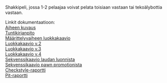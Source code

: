 Shakkipeli, jossa 1-2 pelaajaa voivat pelata toisiaan vastaan tai tekoälybottia vastaan.

Linkit dokumentaatioon:   
[Aiheen kuvaus](documentation/aihemaarittely.md)   
[Tuntikirjanpito](documentation/tuntikirjanpito.md)   
[Määrittelyvaiheen luokkakaavio](documentation/diagrams/classdiagram_chess.jpg)   
[Luokkakaavio v.2](documentation/diagrams/luokkakaavio3.jpg)   
[Luokkakaavio v.3](documentation/diagrams/uusiluokkakaavio.jpg)  
[Luokkakaavio v.4](documentation/diagrams/luokkakaavio4.jpg)  
[Sekvenssikaavio laudan luonnista](documentation/diagrams/sekvenssikaaviolauta.jpg)  
[Sekvenssikaavio pawn promotionista](documentation/diagrams/SekvenssikaavioPawnPromotion.jpg)    
[Checkstyle-raportti](https://htmlpreview.github.io/?https://github.com/Radytin/Awesomechess/blob/master/documentation/testreports/checkstyle/checkstyle.html)   
[Pit-raportti](https://htmlpreview.github.io/?https://github.com/Radytin/Awesomechess/blob/master/documentation/testreports/pit/index.html)  

